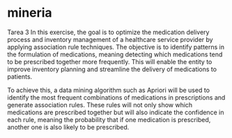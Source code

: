 # mineria
Tarea 3
In this exercise, the goal is to optimize the medication delivery process and inventory management of a healthcare service provider by applying association rule techniques. The objective is to identify patterns in the formulation of medications, meaning detecting which medications tend to be prescribed together more frequently. This will enable the entity to improve inventory planning and streamline the delivery of medications to patients.

To achieve this, a data mining algorithm such as Apriori will be used to identify the most frequent combinations of medications in prescriptions and generate association rules. These rules will not only show which medications are prescribed together but will also indicate the confidence in each rule, meaning the probability that if one medication is prescribed, another one is also likely to be prescribed.
